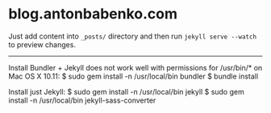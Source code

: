 blog.antonbabenko.com
=====================

Just add content into `_posts/` directory and then run `jekyll serve --watch` to preview changes.

---

Install Bundler + Jekyll does not work well with permissions for /usr/bin/* on Mac OS X 10.11:
$ sudo gem install -n /usr/local/bin bundler
$ bundle install

Install just Jekyll:
$ sudo gem install -n /usr/local/bin jekyll
$ sudo gem install -n /usr/local/bin jekyll-sass-converter